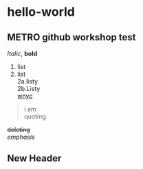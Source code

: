 # hello-world
## METRO github workshop test
_Italic_, **bold**
1. list
2. list  
  2a.listy  
  2b.Listy  
[wnyc](http://wnyc.org)  
  
> i am  
> quoting.   

<del>deleting</del>  
<em>emphasis</em>  
<h2>New Header</h2>  
